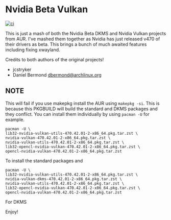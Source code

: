 Nvidia Beta Vulkan
==================

[![ci](https://github.com/drgr33n/nvidia-beta-vulkan/actions/workflows/ci.yml/badge.svg)](https://github.com/drgr33n/nvidia-beta-vulkan/actions/workflows/ci.yml)

This is just a mash of both the Nvidia Beta DKMS and Nvidia Vulkan projects from AUR. I've mashed them together as Nvidia has just released v470 of their drivers as beta. This brings a bunch of much awaited features including fixing xwayland. 

Credits to both authors of the original projects!

* jcstryker <public at jasonstryker dot com>
* Daniel Bermond <dbermond@archlinux.org>

NOTE
----

This will fail if you use makepkg install the AUR using ``makepkg -si``. This is because this PKGBUILD will build the standard and DKMS packages and they conflict. You can install them individually by using ``pacman -U`` for example.

```
pacman -U \
lib32-nvidia-vulkan-utils-470.42.01-2-x86_64.pkg.tar.zst \
nvidia-vulkan-470.42.01-2-x86_64.pkg.tar.zst \
nvidia-vulkan-utils-470.42.01-2-x86_64.pkg.tar.zst \
lib32-opencl-nvidia-vulkan-470.42.01-2-x86_64.pkg.tar.zst \
opencl-nvidia-vulkan-470.42.01-2-x86_64.pkg.tar.zst
```

To install the standard packages and 

```
pacman -U \
lib32-nvidia-vulkan-utils-470.42.01-2-x86_64.pkg.tar.zst \
nvidia-vulkan-dkms-470.42.01-2-x86_64.pkg.tar.zst \
nvidia-vulkan-utils-470.42.01-2-x86_64.pkg.tar.zst \
lib32-opencl-nvidia-vulkan-470.42.01-2-x86_64.pkg.tar.zst \
opencl-nvidia-vulkan-470.42.01-2-x86_64.pkg.tar.zst
```

For DKMS

Enjoy!
